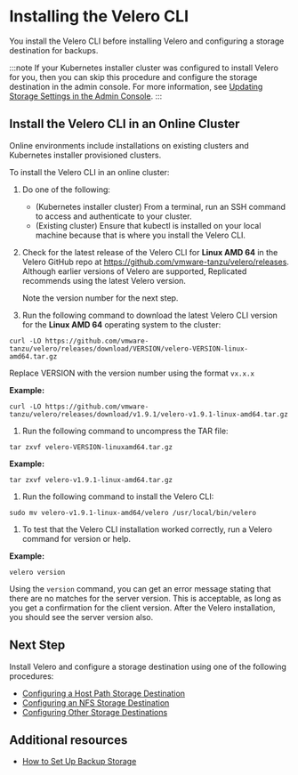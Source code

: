 # Installing the Velero CLI

You install the Velero CLI before installing Velero and configuring a storage destination for backups.

:::note
If your Kubernetes installer cluster was configured to install Velero for you, then you can skip this procedure and configure the storage destination in the admin console. For more information, see [Updating Storage Settings in the Admin Console](snapshots-updating-with-admin-console).
:::

## Install the Velero CLI in an Online Cluster

Online environments include installations on existing clusters and Kubernetes installer provisioned clusters.

To install the Velero CLI in an online cluster:

1. Do one of the following:

    - (Kubernetes installer cluster) From a terminal, run an SSH command to access and authenticate to your cluster.
    - (Existing cluster) Ensure that kubectl is installed on your local machine because that is  where you install the Velero CLI.

1. Check for the latest release of the Velero CLI for **Linux AMD 64** in the Velero GitHub repo at https://github.com/vmware-tanzu/velero/releases. Although earlier versions of Velero are supported, Replicated recommends using the latest Velero version.

    Note the version number for the next step.

1. Run the following command to download the latest Velero CLI version for the **Linux AMD 64** operating system to the cluster:

  ```
  curl -LO https://github.com/vmware-tanzu/velero/releases/download/VERSION/velero-VERSION-linux-amd64.tar.gz
  ```

  Replace VERSION with the version number using the format `vx.x.x`

  **Example:**

  ```
  curl -LO https://github.com/vmware-tanzu/velero/releases/download/v1.9.1/velero-v1.9.1-linux-amd64.tar.gz
  ```

1. Run the following command to uncompress the TAR file:

  ```
  tar zxvf velero-VERSION-linuxamd64.tar.gz
  ```

  **Example:**
  ```
  tar zxvf velero-v1.9.1-linux-amd64.tar.gz
  ```

1. Run the following command to install the Velero CLI:

  ```
  sudo mv velero-v1.9.1-linux-amd64/velero /usr/local/bin/velero
  ```

1. To test that the Velero CLI installation worked correctly, run a Velero command for version or help.

  **Example:**

  ```
  velero version
  ```

  Using the `version` command, you can get an error message stating that there are no matches for the server version. This is acceptable, as long as you get a confirmation for the client version. After the Velero installation, you should see the server version also.

## Next Step

Install Velero and configure a storage destination using one of the following procedures:

- [Configuring a Host Path Storage Destination](snapshots-configuring-hostpath)
- [Configuring an NFS Storage Destination](snapshots-configuring-nfs)
- [Configuring Other Storage Destinations](snapshots-storage-destinations)


## Additional resources
- [How to Set Up Backup Storage](snapshots-config-workflow)
